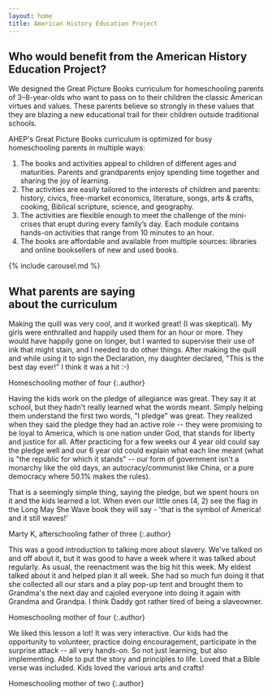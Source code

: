 ```yaml
---
layout: home
title: American History Education Project
---
```

<section class="leadin" markdown="1">

## Who would benefit from the American History Education Project?

We designed the Great Picture Books curriculum for homeschooling
parents of 3–8-year-olds who want to pass on to their children the
classic American virtues and values. These parents believe so strongly
in these values that they are blazing a new educational trail for
their children outside traditional schools.

AHEP's Great Picture Books curriculum is optimized for busy
homeschooling parents in multiple ways:

1. The books and activities appeal to children of different
   ages and maturities. Parents and grandparents enjoy spending
   time together and sharing the joy of learning.
2. The activities are easily tailored to the interests of
   children and parents: history, civics, free-market economics,
   literature, songs, arts & crafts, cooking, Biblical scripture,
   science, and geography.
3. The activities are flexible enough to meet the challenge of
   the mini-crises that erupt during every family’s day. Each
   module contains hands-on activities that range from 10 minutes
   to an hour.
4. The books are affordable and available from multiple
   sources: libraries and online booksellers of new and used books.

</section>

{% include carousel.md %}

<section class="testimonials" markdown="1">

# What parents are saying<br>about the curriculum

Making the quill was very cool, and it worked great! (I was
skeptical). My girls were enthralled and happily used them for an
hour or more. They would have happily gone on longer, but I wanted
to supervise their use of ink that might stain, and I needed to do
other things. After making the quill and while using it to sign the
Declaration, my daughter declared, "This is the best day ever!" I
think it was a hit :-)

Homeschooling mother of four
{:.author}


Having the kids work on the pledge of allegiance was great. They
say it at school, but they hadn't really learned what the words
meant. Simply helping them understand the first two words, "I
pledge" was great. They realized when they said the pledge they had
an active role -- they were promising to be loyal to America, which
is one nation under God, that stands for liberty and justice for
all. After practicing for a few weeks our 4 year old could say the
pledge well and our 6 year old could explain what each line meant
(what is "the republic for which it stands" -- our form of
government isn't a monarchy like the old days, an
autocracy/communist like China, or a pure democracy where 50.1%
makes the rules).

That is a seemingly simple thing, saying the pledge, but we spent
hours on it and the kids learned a lot. When even our little ones (4,
2) see the flag in the Long May She Wave book they will say - 'that
is the symbol of America! and it still waves!’

Marty K, afterschooling father of three
{:.author}


This was a good introduction to talking more about slavery. We've
talked on and off about it, but it was good to have a week where it
was talked about regularly. As usual, the reenactment was the big
hit this week. My eldest talked about it and helped plan it all
week. She had so much fun doing it that she collected all our stars
and a play pop-up tent and brought them to Grandma's the next day
and cajoled everyone into doing it again with Grandma and Grandpa. I
think Daddy got rather tired of being a slaveowner.

Homeschooling mother of four
{:.author}


We liked this lesson a lot! It was very interactive. Our kids had
the opportunity to volunteer, practice doing encouragement,
participate in the surprise attack -- all very hands-on. So not just
learning, but also implementing. Able to put the story and
principles to life. Loved that a Bible verse was included. Kids
loved the various arts and crafts!

Homeschooling mother of two
{:.author}

</section>
